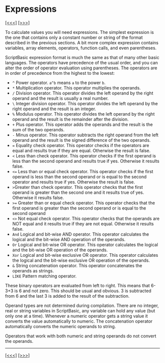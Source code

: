 # Expressions

[\[\<\<\<\]](ug_9.9.md) [\[\>\>\>\]](ug_9.10.1.md)

To calculate values you will need expressions. The simplest expression
is the one that contains only a constant number or string of the format
described in the previous sections. A bit more complex expression
contains variables, array elements, operators, function calls, and even
parentheses.

ScriptBasic expression format is much the same as that of many other
basic languages. The operators have precedence of the usual order, and
you can alter the order of operator evaluation using parentheses. The
operators are in order of precedence from the highest to the lowest:

  - `^` Power operator. `a^b` means `a` to the power `b`.
  - `*` Multiplication operator. This operator multiplies the operands.
  - `/` Division operator. This operator divides the left operand by the
    right operand and the result is usually a real number.
  - `\` Integer division operator. This operator divides the left
    operand by the right operand and the result is an integer.
  - `%` Modulus operator. This operator divides the left operand by the
    right operand and the result is the remainder after the division.
  - `+` Plus operator. This operator adds the operands and the result is
    the sum of the two operands.
  - `-` Minus operator. This operator subtracts the right operand from
    the left operand and the result is the signed difference of the two
    operands.
  - `=` Equality check operator. This operator checks if the operators
    are equal and results true if they are equal. Otherwise the result
    is false.
  - `<` Less than check operator. This operator checks if the first
    operand is less than the second operand and results true if yes.
    Otherwise it results false.
  - `<=` Less than or equal check operator. This operator checks if the
    first operand is less than the second operand or is equal to the
    second operator and results true if yes. Otherwise the result is
    false.
  - `>`Greater than check operator. This operator checks that the first
    operand is greater than the second one and it results true of yes.
    Otherwise it results false.
  - `>=` Greater than or equal check operator. This operator checks that
    the first operand is greater than the second operand or is equal to
    the second operand
  - `<>` Not equal check operator. This operator checks that the
    operands are NOT equal and it results true if they are not equal.
    Otherwise it results false.
  - `And` Logical and bit-wise AND operator. This operator calculates
    the logical and the bit-wise AND operation of the operands.
  - `Or` Logical and bit-wise OR operator. This operator calculates the
    logical and the bit-wise OR operation of the operands.
  - `Xor` Logical and bit-wise exclusive OR operator. This operator
    calculates the logical and the bit-wise exclusive OR operation of
    the operands.
  - `&` String concatenation operator. This operator concatenates the
    operands as strings.
  - `LIKE` Pattern matching operator.

These binary operators are evaluated from left to right. This means that
6-3+3 is 6 and not zero. This should be usual and obvious. 3 is
subtracted from 6 and the last 3 is added to the result of the
subtraction.

Operand types are not determined during compilation. There are no
integer, real or string variables in ScriptBasic, any variable can hold
any value (but only one at a time). Whenever a numeric operator gets a
string value it converts the value automatically to numeric. The
concatenation operator automatically converts the numeric operands to
string.

Operators that work with both numeric and string operands do not convert
the operands.

-----

[\[\<\<\<\]](ug_9.9.md) [\[\>\>\>\]](ug_9.10.1.md)
